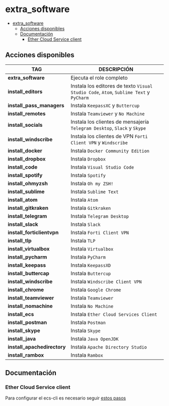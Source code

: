 # extra_software

- [extra_software](#extra_software)
  - [Acciones disponibles](#acciones-disponibles)
  - [Documentación](#documentación)
    - [Ether Cloud Service client](#ether-cloud-service-client)

## Acciones disponibles

| **TAG** | **DESCRIPCIÓN** |
|---------|-----------------|
| **extra_software** | Ejecuta el role completo |
| **install_editors** | Instala los editores de texto `Visual Studio Code`, `Atom`, `Sublime Text` y `PyCharm` |
| **install_pass_managers** | Instala `KeepassXC` y `Buttercup` |
| **install_remotes** | Instala `Teamviewer` y `No Machine` |
| **install_socials** | Instala los clientes de mensajería `Telegram Desktop`, `Slack` y `Skype` |
| **install_windscribe** | Instala los clientes de VPN `Forti Client VPN` y `Windscribe` |
| **install_docker** | Instala `Docker Community Edition` |
| **install_dropbox** | Instala `Dropbox` |
| **install_code** | Instala `Visual Studio Code` |
| **install_spotify** | Instala `Spotify` |
| **install_ohmyzsh** | Instala `Oh my ZSH!` |
| **install_sublime** | Instala `Sublime Text` |
| **install_atom** | Instala `Atom` |
| **install_gitkraken** | Instala `Gitkraken` |
| **install_telegram** | Instala `Telegram Desktop` |
| **install_slack** | Instala `Slack` |
| **install_forticlientvpn** | Instala `Forti Client VPN` |
| **install_tlp** | Instala `TLP` |
| **install_virtualbox** | Instala `Virtualbox` |
| **install_pycharm** | Instala `PyCharm` |
| **install_keepass** | Instala `KeepassXD` |
| **install_buttercap** | Instala `Buttercup` |
| **install_windscribe** | Instala `Windscribe Client VPN` |
| **install_chrome** | Instala `Google Chrome` |
| **install_teamviewer** | Instala `Teamviewer` |
| **install_nomachine** | Instala `No Machine` |
| **install_ecs** | Instala `Ether Cloud Services Client` |
| **install_postman** | Instala `Postman` |
| **install_skype** | Instala `Skype` |
| **install_java** | Instala `Java OpenJDK` |
| **install_apachedirectory** | Instala `Apache Directory Studio` |
| **install_rambox** | Instala `Rambox` |

## Documentación

### Ether Cloud Service client

Para configurar el ecs-cli es necesario seguir [estos pasos](https://platform.bbva.com/en-us/developers/ether-cli/documentation/03-getting-started)
